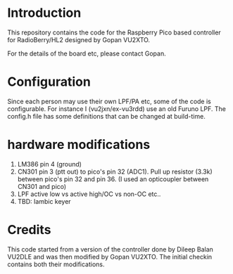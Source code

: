 # Introduction

This repository contains the code for the Raspberry Pico based
controller for RadioBerry/HL2 designed by Gopan VU2XTO.

For the details of the board etc, please contact Gopan.

# Configuration

Since each person may use their own LPF/PA etc, some of the code is
configurable. For instance I (vu2jxn/ex-vu3rdd) use an old Furuno LPF.
The config.h file has some definitions that can be changed at build-time.

# hardware modifications

1. LM386 pin 4 (ground)
2. CN301 pin 3 (ptt out) to pico's pin 32 (ADC1). Pull up resistor
   (3.3k) between pico's pin 32 and pin 36. (I used an opticoupler
   between CN301 and pico)
3. LPF active low vs active high/OC vs non-OC etc..
4. TBD: Iambic keyer

# Credits

This code started from a version of the controller done by Dileep
Balan VU2DLE and was then modified by Gopan VU2XTO. The initial
checkin contains both their modifications.
